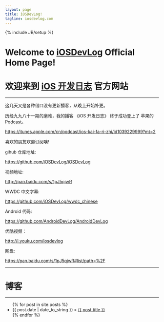 ```yaml
---
layout: page
title: iOSDevLog!
tagline: iosdevlog.com
---
```

{% include JB/setup %}

# Welcome to [iOSDevLog](http://iosdevlog.com) Official Home Page!

# 欢迎来到 [iOS 开发日志](http://iosdevlog.com) 官方网站
---

这几天又是各种借口没有更新播客，从晚上开始补更。

历经九九八十一期的磨难，我的播客 《iOS 开发日志》 终于成功登上了 苹果的 Podcast。

<https://itunes.apple.com/cn/podcast/ios-kai-fa-ri-zhi/id1039229999?mt=2>

喜欢的朋友欢迎订阅噢!

gihub 仓库地址:

<https://github.com/iOSDevLog/iOSDevLog>

视频地址:

<http://pan.baidu.com/s/1pJ5qjwR>

WWDC 中文字幕:

<https://github.com/iOSDevLog/wwdc_chinese>

Android 代码:

<https://github.com/AndroidDevLog/AndroidDevLog>

优酷视频： 

<http://i.youku.com/iosdevlog>

网盘:    

<https://pan.baidu.com/s/1pJ5qjwR#list/path=%2F>

---

# 博客
---

<ul class="posts">
  {% for post in site.posts %}
    <li><span>{{ post.date | date_to_string }}</span> &raquo; <a href="{{ BASE_PATH }}{{ post.url }}">{{ post.title }}</a></li>
  {% endfor %}
</ul>


